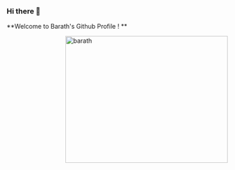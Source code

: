### Hi there 👋 

**Welcome to Barath's Github Profile ! **

<img src="https://avatars.githubusercontent.com/u/53510578?v=4" alt="barath" width="370" height="290" align="right"/>
<!--
**iambharathpadhu/iambharathpadhu** is a ✨ _special_ ✨ repository because its `README.md` (this file) appears on your GitHub profile.

Here are some ideas to get you started:

- 🔭 I’m currently working on ...
- 🌱 I’m currently learning ...
- 👯 I’m looking to collaborate on ...
- 🤔 I’m looking for help with ...
- 💬 Ask me about ...
- 📫 How to reach me: ...
- 😄 Pronouns: ...
- ⚡ Fun fact: ...
-->
